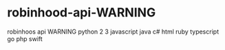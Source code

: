 # robinhood-api-WARNING
robinhoos api WARNING
python 2 3
javascript 
java 
c# 
html 
ruby 
typescript 
go 
php 
swift
